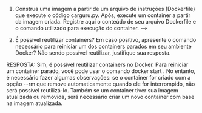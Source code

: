 1. Construa uma imagem a partir de um arquivo de instruções (Dockerfile) que execute o código carguru.py. Após, execute um container a partir da imagem criada.
Registre aqui o conteúdo de seu arquivo Dockerfile e o comando utilizado para execução do container. -->


2. É possível reutilizar containers? Em caso positivo, apresente o comando necessário para reiniciar um dos containers parados em seu ambiente Docker? Não sendo possível reutilizar, justifique sua resposta.

RESPOSTA: Sim, é possível reutilizar containers no Docker. Para reiniciar um container parado, você pode usar o comando docker start <nome-do-container>. No entanto, é necessário fazer algumas observações: se o container for criado com a opção --rm que remove automaticamente quando ele for interrompido, não será possível reutilizá-lo. Também se um container tiver sua imagem atualizada ou removida, será necessário criar um novo container com base na imagem atualizada.
